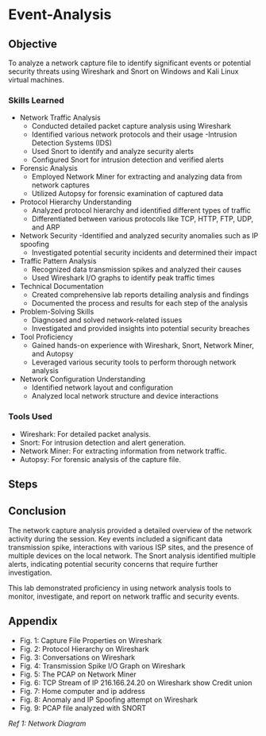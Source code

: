 # Event-Analysis

## Objective
To analyze a network capture file to identify significant events or potential security threats using Wireshark and Snort on Windows and Kali Linux virtual machines.

### Skills Learned
- Network Traffic Analysis
  - Conducted detailed packet capture analysis using Wireshark
  - Identified various network protocols and their usage
-Intrusion Detection Systems (IDS)
  - Used Snort to identify and analyze security alerts
  - Configured Snort for intrusion detection and verified alerts
- Forensic Analysis
  - Employed Network Miner for extracting and analyzing data from network captures
  - Utilized Autopsy for forensic examination of captured data
- Protocol Hierarchy Understanding
  - Analyzed protocol hierarchy and identified different types of traffic
  - Differentiated between various protocols like TCP, HTTP, FTP, UDP, and ARP
- Network Security
  -Identified and analyzed security anomalies such as IP spoofing
  - Investigated potential security incidents and determined their impact
- Traffic Pattern Analysis
  - Recognized data transmission spikes and analyzed their causes
  - Used Wireshark I/O graphs to identify peak traffic times
- Technical Documentation
  - Created comprehensive lab reports detailing analysis and findings
  - Documented the process and results for each step of the analysis
- Problem-Solving Skills
  - Diagnosed and solved network-related issues
  - Investigated and provided insights into potential security breaches
- Tool Proficiency
  - Gained hands-on experience with Wireshark, Snort, Network Miner, and Autopsy
  - Leveraged various security tools to perform thorough network analysis
- Network Configuration Understanding
  - Identified network layout and configuration
  - Analyzed local network structure and device interactions



### Tools Used
- Wireshark: For detailed packet analysis.
- Snort: For intrusion detection and alert generation.
- Network Miner: For extracting information from network traffic.
- Autopsy: For forensic analysis of the capture file.

## Steps




## Conclusion
The network capture analysis provided a detailed overview of the network activity during the session. Key events included a significant data transmission spike, interactions with various ISP sites, and the presence of multiple devices on the local network. The Snort analysis identified multiple alerts, indicating potential security concerns that require further investigation.

This lab demonstrated proficiency in using network analysis tools to monitor, investigate, and report on network traffic and security events.

## Appendix
- Fig. 1: Capture File Properties on Wireshark
- Fig. 2: Protocol Hierarchy on Wireshark
- Fig. 3: Conversations on Wireshark
- Fig. 4: Transmission Spike I/O Graph on Wireshark
- Fig. 5: The PCAP on Network Miner
- Fig. 6: TCP Stream of IP 216.166.24.20 on Wireshark show Credit union
- Fig. 7: Home computer and ip address
- Fig. 8: Anomaly and IP Spoofing attempt on Wireshark
- Fig. 9: PCAP file analyzed with SNORT


*Ref 1: Network Diagram*
